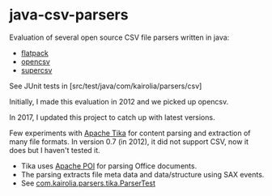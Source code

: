 java-csv-parsers
================

Evaluation of several open source CSV file parsers written in java:

* [flatpack](http://flatpack.sourceforge.net/)
* [opencsv](http://sourceforge.net/projects/opencsv/)
* [supercsv](https://github.com/super-csv/super-csv)

See JUnit tests in [src/test/java/com/kairolia/parsers/csv]

Initially, I made this evaluation in 2012 and we picked up opencsv.

In 2017, I updated this project to catch up with latest versions.

Few experiments with [Apache Tika](http://tika.apache.org/) for content parsing and extraction of many file formats.
In version 0.7 (in 2012), it did not support CSV, now it does but I haven't tested it.

* Tika uses [Apache POI](http://poi.apache.org/) for parsing Office documents.
* The parsing extracts file meta data and data/structure using SAX events.
* See [com.kairolia.parsers.tika.ParserTest](src/test/java/com/kairolia/parsers/tika/ParserTest.java)
